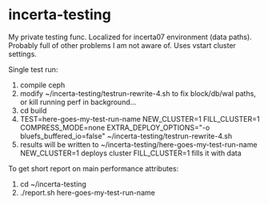 # incerta-testing

My private testing func. Localized for incerta07 environment (data paths).
Probably full of other problems I am not aware of.
Uses vstart cluster settings.

Single test run:
1) compile ceph
2) modify ~/incerta-testing/testrun-rewrite-4.sh to fix block/db/wal paths, or kill running perf in background...
3) cd build
4) TEST=here-goes-my-test-run-name NEW_CLUSTER=1 FILL_CLUSTER=1 COMPRESS_MODE=none EXTRA_DEPLOY_OPTIONS="-o bluefs_buffered_io=false" ~/incerta-testing/testrun-rewrite-4.sh
5) results will be written to ~/incerta-testing/here-goes-my-test-run-name
NEW_CLUSTER=1 deploys cluster
FILL_CLUSTER=1 fills it with data

To get short report on main performance attributes:
1) cd ~/incerta-testing
2) ./report.sh here-goes-my-test-run-name


